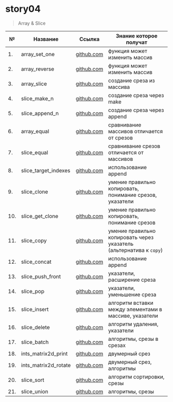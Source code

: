 # story04

> Array & Slice

| №   | Название             | Ссылка                               | Знание которое получат                                              |
| --- | -------------------- | ------------------------------------ | ------------------------------------------------------------------- |
| 1.  | array_set_one        | [github.com](./array_set_one)        | функция может изменить массив                                       |
| 2.  | array_reverse        | [github.com](./array_reverse)        | функция может изменить массив                                       |
| 3.  | array_slice          | [github.com](./array_slice)          | создание среза из массива                                           |
| 4.  | slice_make_n         | [github.com](./slice_make_n)         | создание среза через make                                           |
| 5.  | slice_append_n       | [github.com](./slice_append_n)       | создание среза через append                                         |
| 6.  | array_equal          | [github.com](./array_equal)          | сравнивание массивов отличается от срезов                           |
| 7.  | slice_equal          | [github.com](./slice_equal)          | сравнивание срезов отличается от массивов                           |
| 8.  | slice_target_indexes | [github.com](./slice_target_indexes) | использование append                                                |
| 9.  | slice_clone          | [github.com](./slice_clone)          | умение правильно копировать, понимание срезов, указатели            |
| 10. | slice_get_clone      | [github.com](./slice_get_clone)      | умение правильно копировать, понимание срезов                       |
| 11. | slice_copy           | [github.com](./slice_copy)           | умение правильно копировать через указатель (альтернатива к `copy`) |
| 12. | slice_concat         | [github.com](./slice_concat)         | использование append                                                |
| 13. | slice_push_front     | [github.com](./slice_push_front)     | указатели, расширение среза                                         |
| 14. | slice_pop            | [github.com](./slice_pop)            | указатели, уменьшение среза                                         |
| 15. | slice_insert         | [github.com](./slice_insert)         | алгоритм вставки между элементами в массиве, указатели              |
| 16. | slice_delete         | [github.com](./slice_delete)         | алгоритм удаления, указатели                                        |
| 17. | slice_batch          | [github.com](./slice_batch)          | алгоритмы, срезы в срезах                                           |
| 18. | ints_matrix2d_print  | [github.com](./ints_matrix2d_print)  | двумерный срез                                                      |
| 19. | ints_matrix2d_rotate | [github.com](./ints_matrix2d_rotate) | двумерный срез, алгоритмы                                           |
| 20. | slice_sort           | [github.com](./slice_sort)           | алгоритм сортировки, срезы                                          |
| 21. | slice_union          | [github.com](./slice_union)          | алгоритмы, срезы                                                    |
